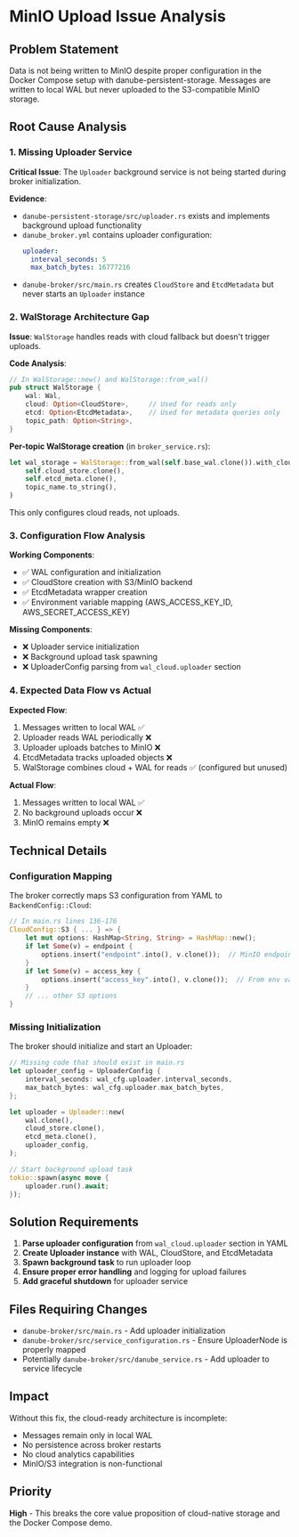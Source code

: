# MinIO Upload Issue Analysis

## Problem Statement

Data is not being written to MinIO despite proper configuration in the Docker Compose setup with danube-persistent-storage. Messages are written to local WAL but never uploaded to the S3-compatible MinIO storage.

## Root Cause Analysis

### 1. **Missing Uploader Service**

**Critical Issue**: The `Uploader` background service is not being started during broker initialization.

**Evidence**:
- `danube-persistent-storage/src/uploader.rs` exists and implements background upload functionality
- `danube_broker.yml` contains uploader configuration:
  ```yaml
  uploader:
    interval_seconds: 5
    max_batch_bytes: 16777216
  ```
- `danube-broker/src/main.rs` creates `CloudStore` and `EtcdMetadata` but never starts an `Uploader` instance

### 2. **WalStorage Architecture Gap**

**Issue**: `WalStorage` handles reads with cloud fallback but doesn't trigger uploads.

**Code Analysis**:
```rust
// In WalStorage::new() and WalStorage::from_wal()
pub struct WalStorage {
    wal: Wal,
    cloud: Option<CloudStore>,     // Used for reads only
    etcd: Option<EtcdMetadata>,    // Used for metadata queries only
    topic_path: Option<String>,
}
```

**Per-topic WalStorage creation** (in `broker_service.rs`):
```rust
let wal_storage = WalStorage::from_wal(self.base_wal.clone()).with_cloud(
    self.cloud_store.clone(),
    self.etcd_meta.clone(),
    topic_name.to_string(),
)
```

This only configures cloud reads, not uploads.

### 3. **Configuration Flow Analysis**

**Working Components**:
- ✅ WAL configuration and initialization
- ✅ CloudStore creation with S3/MinIO backend
- ✅ EtcdMetadata wrapper creation
- ✅ Environment variable mapping (AWS_ACCESS_KEY_ID, AWS_SECRET_ACCESS_KEY)

**Missing Components**:
- ❌ Uploader service initialization
- ❌ Background upload task spawning
- ❌ UploaderConfig parsing from `wal_cloud.uploader` section

### 4. **Expected Data Flow vs Actual**

**Expected Flow**:
1. Messages written to local WAL ✅
2. Uploader reads WAL periodically ❌
3. Uploader uploads batches to MinIO ❌
4. EtcdMetadata tracks uploaded objects ❌
5. WalStorage combines cloud + WAL for reads ✅ (configured but unused)

**Actual Flow**:
1. Messages written to local WAL ✅
2. No background uploads occur ❌
3. MinIO remains empty ❌

## Technical Details

### Configuration Mapping
The broker correctly maps S3 configuration from YAML to `BackendConfig::Cloud`:

```rust
// In main.rs lines 136-176
CloudConfig::S3 { ... } => {
    let mut options: HashMap<String, String> = HashMap::new();
    if let Some(v) = endpoint {
        options.insert("endpoint".into(), v.clone());  // MinIO endpoint
    }
    if let Some(v) = access_key {
        options.insert("access_key".into(), v.clone());  // From env vars
    }
    // ... other S3 options
}
```

### Missing Initialization
The broker should initialize and start an Uploader:

```rust
// Missing code that should exist in main.rs
let uploader_config = UploaderConfig {
    interval_seconds: wal_cfg.uploader.interval_seconds,
    max_batch_bytes: wal_cfg.uploader.max_batch_bytes,
};

let uploader = Uploader::new(
    wal.clone(),
    cloud_store.clone(),
    etcd_meta.clone(),
    uploader_config,
);

// Start background upload task
tokio::spawn(async move {
    uploader.run().await;
});
```

## Solution Requirements

1. **Parse uploader configuration** from `wal_cloud.uploader` section in YAML
2. **Create Uploader instance** with WAL, CloudStore, and EtcdMetadata
3. **Spawn background task** to run uploader loop
4. **Ensure proper error handling** and logging for upload failures
5. **Add graceful shutdown** for uploader service

## Files Requiring Changes

- `danube-broker/src/main.rs` - Add uploader initialization
- `danube-broker/src/service_configuration.rs` - Ensure UploaderNode is properly mapped
- Potentially `danube-broker/src/danube_service.rs` - Add uploader to service lifecycle

## Impact

Without this fix, the cloud-ready architecture is incomplete:
- Messages remain only in local WAL
- No persistence across broker restarts
- No cloud analytics capabilities
- MinIO/S3 integration is non-functional

## Priority

**High** - This breaks the core value proposition of cloud-native storage and the Docker Compose demo.
